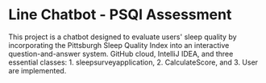 # Line Chatbot - PSQI Assessment

This project is a chatbot designed to evaluate users' sleep quality by incorporating the Pittsburgh Sleep Quality Index into an interactive question-and-answer system. GitHub cloud, IntelliJ IDEA, and three essential classes: 1. sleepsurveyapplication, 2. CalculateScore, and 3. User are implemented.




